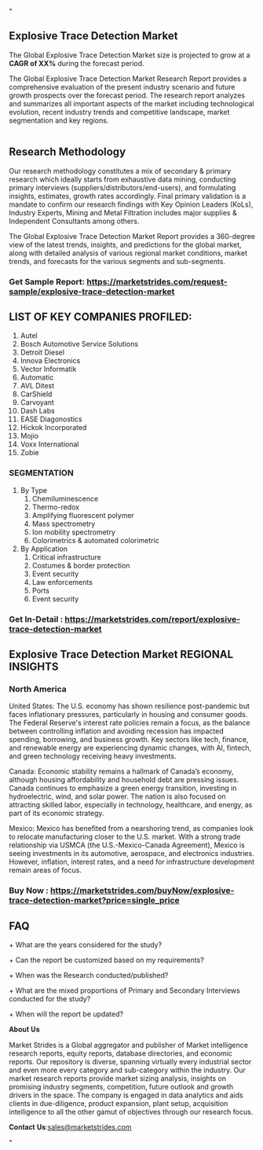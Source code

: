 <p>"</p>
<h2>Explosive Trace Detection Market</h2>
<p>The Global Explosive Trace Detection Market size is projected to grow at a <strong>CAGR of XX%</strong> during the forecast period.</p>
<p>The Global Explosive Trace Detection Market Research Report provides a comprehensive evaluation of the present industry scenario and future growth prospects over the forecast period. The research report analyzes and summarizes all important aspects of the market including technological evolution, recent industry trends and competitive landscape, market segmentation and key regions.</p>
<p><img alt="" /></p>
<h2>Research Methodology</h2>
<p>Our research methodology constitutes a mix of secondary &amp; primary research which ideally starts from exhaustive data mining, conducting primary interviews (suppliers/distributors/end-users), and formulating insights, estimates, growth rates accordingly. Final primary validation is a mandate to confirm our research findings with Key Opinion Leaders (KoLs), Industry Experts, Mining and Metal Filtration includes major supplies &amp; Independent Consultants among others.</p>
<p>The Global Explosive Trace Detection Market Report provides a 360-degree view of the latest trends, insights, and predictions for the global market, along with detailed analysis of various regional market conditions, market trends, and forecasts for the various segments and sub-segments.</p>
<h3><strong>Get Sample Report: <a href="https://marketstrides.com/request-sample/explosive-trace-detection-market">https://marketstrides.com/request-sample/explosive-trace-detection-market</a></strong></h3>
<h2>LIST OF KEY COMPANIES PROFILED:</h2>
<ol>
<li>Autel</li>
<li>Bosch Automotive Service Solutions</li>
<li>Detroit Diesel</li>
<li>Innova Electronics</li>
<li>Vector Informatik</li>
<li>Automatic</li>
<li>AVL Ditest</li>
<li>CarShield</li>
<li>Carvoyant</li>
<li>Dash Labs</li>
<li>EASE Diagonostics</li>
<li>Hickok Incorporated</li>
<li>Mojio</li>
<li>Voxx International</li>
<li>Zubie</li>
</ol>
<h3>SEGMENTATION</h3>
<ol>
<li>By Type
<ol>
<li>Chemiluminescence</li>
<li>Thermo-redox</li>
<li>Amplifying fluorescent polymer</li>
<li>Mass spectrometry</li>
<li>Ion mobility spectrometry</li>
<li>Colorimetrics &amp; automated colorimetric</li>
</ol>
</li>
<li>By Application
<ol>
<li>Critical infrastructure</li>
<li>Costumes &amp; border protection</li>
<li>Event security</li>
<li>Law enforcements</li>
<li>Ports</li>
<li>Event security</li>
</ol>
</li>
</ol>
<h3><strong>Get In-Detail : <a href="https://marketstrides.com/report/explosive-trace-detection-market">https://marketstrides.com/report/explosive-trace-detection-market</a></strong></h3>
<h2>Explosive Trace Detection Market REGIONAL INSIGHTS</h2>
<h3>North America</h3>
<p>United States: The U.S. economy has shown resilience post-pandemic but faces inflationary pressures, particularly in housing and consumer goods. The Federal Reserve's interest rate policies remain a focus, as the balance between controlling inflation and avoiding recession has impacted spending, borrowing, and business growth. Key sectors like tech, finance, and renewable energy are experiencing dynamic changes, with AI, fintech, and green technology receiving heavy investments.</p>
<p>Canada: Economic stability remains a hallmark of Canada&rsquo;s economy, although housing affordability and household debt are pressing issues. Canada continues to emphasize a green energy transition, investing in hydroelectric, wind, and solar power. The nation is also focused on attracting skilled labor, especially in technology, healthcare, and energy, as part of its economic strategy.</p>
<p>Mexico: Mexico has benefited from a nearshoring trend, as companies look to relocate manufacturing closer to the U.S. market. With a strong trade relationship via USMCA (the U.S.-Mexico-Canada Agreement), Mexico is seeing investments in its automotive, aerospace, and electronics industries. However, inflation, interest rates, and a need for infrastructure development remain areas of focus.</p>
<h3><strong>Buy Now : <a href="https://marketstrides.com/buyNow/explosive-trace-detection-market?price=single_price">https://marketstrides.com/buyNow/explosive-trace-detection-market?price=single_price</a></strong></h3>
<h2>FAQ</h2>
<p>+ What are the years considered for the study?</p>
<p>+ Can the report be customized based on my requirements?</p>
<p>+ When was the Research conducted/published?</p>
<p>+ What are the mixed proportions of Primary and Secondary Interviews conducted for the study?</p>
<p>+ When will the report be updated?</p>
<p>𝐀𝐛𝐨𝐮𝐭 𝐔𝐬</p>
<p>Market Strides is a Global aggregator and publisher of Market intelligence research reports, equity reports, database directories, and economic reports. Our repository is diverse, spanning virtually every industrial sector and even more every category and sub-category within the industry. Our market research reports provide market sizing analysis, insights on promising industry segments, competition, future outlook and growth drivers in the space. The company is engaged in data analytics and aids clients in due-diligence, product expansion, plant setup, acquisition intelligence to all the other gamut of objectives through our research focus.</p>
<p>𝐂𝐨𝐧𝐭𝐚𝐜𝐭 𝐔𝐬:<a href="mailto:sells@marketstrides.com">sales@marketstrides.com</a></p>
<p>"</p>
